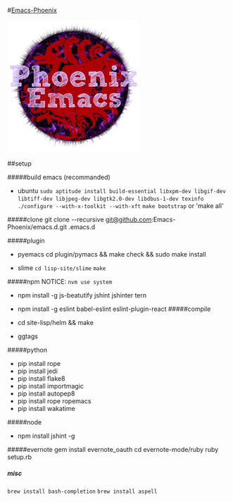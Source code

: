 #[Emacs-Phoenix](https://github.com/Emacs-Phoenix)

![emacs](https://raw.githubusercontent.com/Emacs-Phoenix/emacs.d/master/icon/emacs.png)

##setup

#####build emacs (recommanded)
- ubuntu
`sudo aptitude install build-essential libxpm-dev libgif-dev libtiff-dev libjpeg-dev libgtk2.0-dev libdbus-1-dev texinfo`
`./configure --with-x-toolkit --with-xft`
`make bootstrap`
or 'make all'


#####clone
git clone --recursive git@github.com:Emacs-Phoenix/emacs.d.git .emacs.d

#####plugin
- pyemacs
cd plugin/pymacs && make check && sudo make install

- slime
`cd lisp-site/slime`
`make`

#####npm
NOTICE: `nvm use system`
- npm install -g js-beatutify jshint jshinter tern
- npm install -g eslint babel-eslint eslint-plugin-react
#####compile
- cd site-lisp/helm && make

- ggtags

#####python
- pip install rope
- pip install jedi
- pip install flake8
- pip install importmagic
- pip install autopep8
- pip install rope ropemacs
- pip install wakatime

#####node
- npm install jshint -g

#####evernote
gem install evernote_oauth
cd evernote-mode/ruby
ruby setup.rb


##### misc
`brew install bash-completion`
`brew install aspell`


